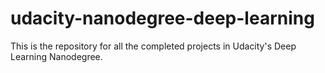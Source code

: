 # udacity-nanodegree-deep-learning
This is the repository for all the completed projects in Udacity's Deep Learning Nanodegree.
